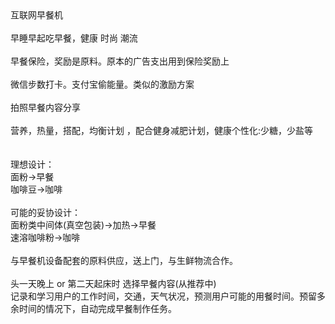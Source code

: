 <?xml version="1.0" encoding="UTF-8"?>
<!DOCTYPE html PUBLIC "-//W3C//DTD XHTML 1.0 Transitional//EN" "http://www.w3.org/TR/xhtml1/DTD/xhtml1-transitional.dtd">
<html><head><meta http-equiv="Content-Type" content="text/html; charset=UTF-8"/><meta name="exporter-version" content="Evernote Mac 6.11 (454874)"/><meta name="created" content="2020-04-25 02:17:24 +0000"/><meta name="source" content="mobile.android"/><meta name="updated" content="2020-05-10 04:13:05 +0000"/><title>互联网早餐机</title></head><body><div>互联网早餐机</div><div><br/></div><div>早睡早起吃早餐，健康 时尚 潮流</div><div><br/></div><div>早餐保险，奖励是原料。原本的广告支出用到保险奖励上</div><div><br/></div><div>微信步数打卡。支付宝偷能量。类似的激励方案</div><div><br/></div><div>拍照早餐内容分享</div><div><br/></div><div>营养，热量，搭配，均衡计划 ，配合健身减肥计划，健康个性化:少糖，少盐等</div><div><br/></div><div><br/></div><div>理想设计：</div><div>面粉-&gt;早餐</div><div>咖啡豆-&gt;咖啡</div><div><br/></div><div>可能的妥协设计：</div><div>面粉类中间体(真空包装)-&gt;加热-&gt;早餐</div><div>速溶咖啡粉-&gt;咖啡</div><div><br/></div><div>与早餐机设备配套的原料供应，送上门，与生鲜物流合作。</div><div><br/></div><div>头一天晚上 or 第二天起床时 选择早餐内容(从推荐中)</div><div>记录和学习用户的工作时间，交通，天气状况，预测用户可能的用餐时间。预留多余时间的情况下，自动完成早餐制作任务。</div></body></html>